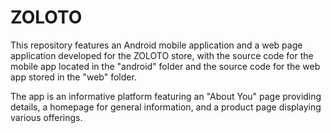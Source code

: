 # ZOLOTO

This repository features an Android mobile application and a web page application developed for the ZOLOTO store, with the source code for the mobile app located in the "android" folder and the source code for the web app stored in the "web" folder.

The app is an informative platform featuring an "About You" page providing details, a homepage for general information, and a product page displaying various offerings.
